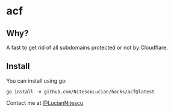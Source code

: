 
# acf

## Why? 

A fast to get rid of all subdomains protected or not by Cloudflare.

## Install

You can install using go:

```
go install -v github.com/NitescuLucian/hacks/acf@latest
```

Contact me at [@LucianNitescu](https://twitter.com/LucianNitescu)
